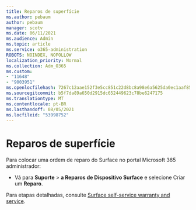 ```yaml
---
title: Reparos de superfície
ms.author: pebaum
author: pebaum
manager: scotv
ms.date: 06/11/2021
ms.audience: Admin
ms.topic: article
ms.service: o365-administration
ROBOTS: NOINDEX, NOFOLLOW
localization_priority: Normal
ms.collection: Adm_O365
ms.custom:
- "11648"
- "9003951"
ms.openlocfilehash: 7267c12aae152f3e5cc851c22d8bc8a98e6a5625da0ec1aaf85d2dc3f82f8144
ms.sourcegitcommit: b5f7da89a650d2915dc652449623c78be6247175
ms.translationtype: MT
ms.contentlocale: pt-BR
ms.lasthandoff: 08/05/2021
ms.locfileid: "53998752"
---
```

# <a name="surface-repairs"></a>Reparos de superfície

Para colocar uma ordem de reparo do Surface no portal Microsoft 365 administrador:

- Vá para **Suporte**  >  **a Reparos de Dispositivo Surface** e selecione Criar um **Reparo**. 

Para etapas detalhadas, consulte [Surface self-service warranty and service](/surface/self-serve-warranty-service).